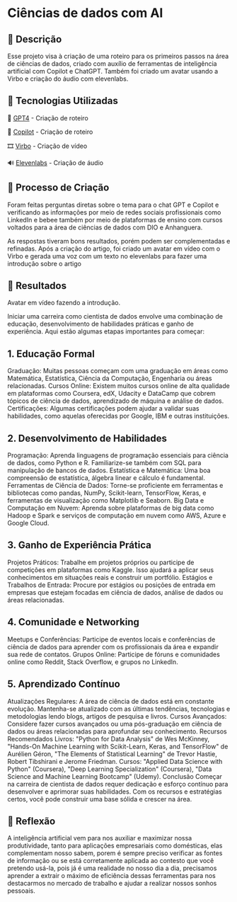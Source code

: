 
# Ciências de dados com AI

## 📒 Descrição
Esse projeto visa à criação de uma roteiro para os primeiros passos na área de ciências de dados, criado com auxílio de ferramentas de inteligência artificial com Copilot e ChatGPT. 
Também foi criado um avatar usando a Virbo e criação do áudio com elevenlabs.

## 🤖 Tecnologias Utilizadas
💬 [GPT4](/https://chatgpt.com/) - Criação de roteiro

💬 [Copilot](/https://copilot.cloud.microsoft/pt-br/prompts) - Criação de roteiro

🎞️ [Virbo](/https://virbo.wondershare.com/) - Criação de vídeo

🔊 [Elevenlabs](/https://elevenlabs.io/) - Criação de áudio

## 🧐 Processo de Criação


Foram feitas perguntas diretas sobre o tema para o chat GPT e Copilot e verificando as informações por meio de redes sociais profissionais como LinkedIn e bebee também por meio de plataformas de ensino com cursos voltados para a área de ciências de dados com DIO e Anhanguera.

As respostas tiveram bons resultados, porém podem ser complementadas e refinadas.
Após a criação do artigo, foi criado um avatar em vídeo com o Virbo e gerada uma voz com um texto no elevenlabs para fazer uma introdução sobre o artigo

## 🚀 Resultados

Avatar em vídeo fazendo a introdução.

Iniciar uma carreira como cientista de dados envolve uma combinação de educação, desenvolvimento de habilidades práticas e ganho de experiência. Aqui estão algumas etapas importantes para começar:

## 1. Educação Formal

Graduação: Muitas pessoas começam com uma graduação em áreas como Matemática, Estatística, Ciência da Computação, Engenharia ou áreas relacionadas.
Cursos Online: Existem muitos cursos online de alta qualidade em plataformas como Coursera, edX, Udacity e DataCamp que cobrem tópicos de ciência de dados, aprendizado de máquina e análise de dados.
Certificações: Algumas certificações podem ajudar a validar suas habilidades, como aquelas oferecidas por Google, IBM e outras instituições.

## 2. Desenvolvimento de Habilidades

Programação: Aprenda linguagens de programação essenciais para ciência de dados, como Python e R. Familiarize-se também com SQL para manipulação de bancos de dados.
Estatística e Matemática: Uma boa compreensão de estatística, álgebra linear e cálculo é fundamental.
Ferramentas de Ciência de Dados: Torne-se proficiente em ferramentas e bibliotecas como pandas, NumPy, Scikit-learn, TensorFlow, Keras, e ferramentas de visualização como Matplotlib e Seaborn.
Big Data e Computação em Nuvem: Aprenda sobre plataformas de big data como Hadoop e Spark e serviços de computação em nuvem como AWS, Azure e Google Cloud.

## 3. Ganho de Experiência Prática

Projetos Práticos: Trabalhe em projetos próprios ou participe de competições em plataformas como Kaggle. Isso ajudará a aplicar seus conhecimentos em situações reais e construir um portfólio.
Estágios e Trabalhos de Entrada: Procure por estágios ou posições de entrada em empresas que estejam focadas em ciência de dados, análise de dados ou áreas relacionadas.

## 4. Comunidade e Networking

Meetups e Conferências: Participe de eventos locais e conferências de ciência de dados para aprender com os profissionais da área e expandir sua rede de contatos.
Grupos Online: Participe de fóruns e comunidades online como Reddit, Stack Overflow, e grupos no LinkedIn.

## 5. Aprendizado Contínuo

Atualizações Regulares: A área de ciência de dados está em constante evolução. Mantenha-se atualizado com as últimas tendências, tecnologias e metodologias lendo blogs, artigos de pesquisa e livros.
Cursos Avançados: Considere fazer cursos avançados ou uma pós-graduação em ciência de dados ou áreas relacionadas para aprofundar seu conhecimento.
Recursos Recomendados
Livros: "Python for Data Analysis" de Wes McKinney, "Hands-On Machine Learning with Scikit-Learn, Keras, and TensorFlow" de Aurélien Géron, "The Elements of Statistical Learning" de Trevor Hastie, Robert Tibshirani e Jerome Friedman.
Cursos: "Applied Data Science with Python" (Coursera), "Deep Learning Specialization" (Coursera), "Data Science and Machine Learning Bootcamp" (Udemy).
Conclusão
Começar na carreira de cientista de dados requer dedicação e esforço contínuo para desenvolver e aprimorar suas habilidades. Com os recursos e estratégias certos, você pode construir uma base sólida e crescer na área.

## 💭 Reflexão

 A inteligência artificial vem para nos auxiliar e maximizar nossa produtividade, tanto para aplicações empresariais como domésticas, elas complementam nosso sabem, porem é sempre preciso verificar as fontes de informação ou se está corretamente aplicada ao contesto que você pretendo usá-la, pois já é uma realidade no nosso dia a dia, precisamos aprender a extrair o máximo de eficiência dessas ferramentas para nos destacarmos no mercado de trabalho e ajudar a realizar nossos sonhos pessoais.


